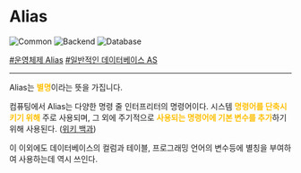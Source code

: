 # Alias

![Common](https://raw.githubusercontent.com/meotitda/DICTIONARY/master/2TAT1C/Label_Common.png)
![Backend](https://raw.githubusercontent.com/meotitda/DICTIONARY/master/2TAT1C/Label_Backend.png)
![Database](https://raw.githubusercontent.com/meotitda/DICTIONARY/master/2TAT1C/Label_Database.png)

<a href="https://en.wikipedia.org/wiki/Alias_(command)">#운영체제 Alias</a>
<a href="https://en.wikipedia.org/wiki/Alias_(SQL)">#일반적인 데이터베이스 AS</a>

---

Alias는 <span style="color:#FFBF00; font-weight:bold;">별명</span>이라는 뜻을 가집니다.

컴퓨팅에서 Alias는 다양한 명령 줄 인터프리터의 명령어이다. 시스템 <span style="color:#FFBF00; font-weight:bold;">명령어를 단축시키기 위해</span> 주로 사용되며, 그 외에 주기적으로 <span style="color:#FFBF00; font-weight:bold;">사용되는 명령어에 기본 변수를 추가</span>하기 위해 사용된다.
([위키 백과](<https://ko.wikipedia.org/wiki/Alias_(%EB%AA%85%EB%A0%B9%EC%96%B4)>))

이 이외에도 데이터베이스의 컬럼과 테이블, 프로그래밍 언어의 변수등에 별칭을 부여하여 사용하는데 역시 쓰인다.

